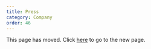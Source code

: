 ```yaml
---
title: Press
category: Company
order: 46
---
```

<html><head><script type="text/javascript"> &#xD;
    $("head").append("&lt;meta http-equiv='refresh' content='2;url=https://duckduckgo.com/press?page=new' /&gt;");&#xD;
</script></head><body><p>This page has moved. Click <a href="https://duckduckgo.com/press?page=new">here</a> to go to the new page.</p></body></html>